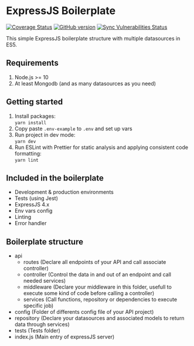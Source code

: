 # ExpressJS Boilerplate

[![Coverage Status](https://coveralls.io/repos/github/syskin/expressjs-boilerplate/badge.svg?branch=master)](https://coveralls.io/github/syskin/expressjs-boilerplate?branch=master)
[![GitHub version](https://img.shields.io/badge/version-v1.0.0-blue.svg)](https://github.com/syskin/expressjs-boilerplate)
[![Sync Vulnerabilities Status](https://app.snyk.io/test/github/syskin/expressjs-boilerplate/badge.svg)](https://snyk.io/test/github/syskin/expressjs-boilerplate)

This simple ExpressJS boilerplate structure with multiple datasources in ES5.

## Requirements
1. Node.js >= 10
2. At least Mongodb (and as many datasources as you need)

## Getting started
1. Install packages:   
`yarn install`
2. Copy paste `.env-example` to `.env` and set up vars
3. Run project in dev mode:   
`yarn dev`
4. Run ESLint with Prettier for static analysis and applying consistent code formatting:   
`yarn lint`

## Included in the boilerplate
- Development & production environments
- Tests (using Jest)
- ExpressJS 4.x
- Env vars config
- Linting
- Error handler

## Boilerplate structure

- api
  - routes (Declare all endpoints of your API and call associate controller)
  - controller (Control the data in and out of an endpoint and call needed services)
  - middleware (Declare your middleware in this folder, usefull to execute some kind of code before calling a controller)
  - services (Call functions, repository or dependencies to execute specific job)
- config (Folder of differents config file of your API project)
- repository (Declare your datasources and associated models to return data through services)
- tests (Tests folder)
- index.js (Main entry of expressJS server)

